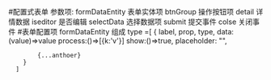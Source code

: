 #配置式表单
  参数项:
    formDataEntity  表单实体项
    btnGroup     操作按钮项
    detail     详情数据
    iseditor   是否编辑
    selectData  选择数据项
    submit      提交事件
    colse      关闭事件
 #表单配置项 formDataEntity
   组成
      type =[
        {
            label,
            prop,
            type,
            data:(value)=>value
            process:()=>[{k:'v'}]
            show:()=>true,
            placeholder: "",

            {...anthoer}
        }
      ]



